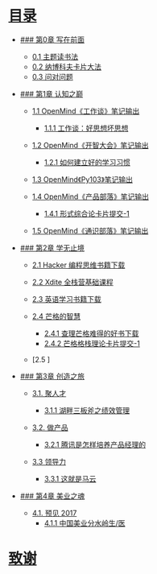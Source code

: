 # [目录](cover.jpg)

* [### 第0章 写在前面]()
  * [0.1 主题读书法](0.1-主题读书法.md)
  * [0.2 纳博科夫卡片大法](0.2-纳博科夫卡片大法.md)
  * [0.3 问对问题](0.3-问对问题.md)



* [### 第1章 认知之巅]()
    * [1.1 OpenMind《工作谈》笔记输出]()
      * [1.1.1 工作谈：好思想坏思想](1.1.1-工作谈好思想坏思想.md)

    * [1.2 OpenMind《开智大会》笔记输出]()
      * [1.2.1 如何建立好的学习习惯](1.2.1-如何建立好的学习习惯.md)

    * [1.3 OpenMind《Py103》笔记输出]()

    * [1.4 OpenMind《产品部落》笔记输出]()
      * [1.4.1 形式综合论卡片提交-1](1.4.1-形式综合论卡片提交-1.md)

    * [1.5 OpenMind《通识部落》笔记输出]()



* [### 第2章 学无止境]()
    * [2.1 Hacker 编程思维书籍下载](2.1-Hacker编程思维书籍下载.md)
    * [2.2 Xdite 全栈营基础课程](2.2-Xdite全栈营基础课程.md)
    * [2.3 英语学习书籍下载](2.3-英语学习书籍下载.md)
    * [2.4 芒格的智慧]()
      * [2.4.1 查理芒格难得的好书下载](2.4.1-查理芒格难得的好书下载.md)
      * [2.4.2 芒格格栈理论卡片提交-1](2.4.2-芒格格栈理论卡片提交-1.md)

    * [2.5 ]



* [### 第3章 创造之旅]()
    * [3.1. 聚人才]()
      * [3.1.1 湖畔三板斧之绩效管理](3.1.1-湖畔三板斧之绩效管理.md)

    * [3.2. 做产品]()
      * [3.2.1 腾讯是怎样培养产品经理的]()

    * [3.3 领导力]()
      * [3.3.1 这就是马云](3.3.1-这就是马云.md)



* [### 第4章 美业之魂]()
    * [4.1. 预见 2017]()
      * [4.1.1 中国美业分水岭生/医](4.1.1-中国美业分水岭生-医.md)







# [致谢](Glossary.md)